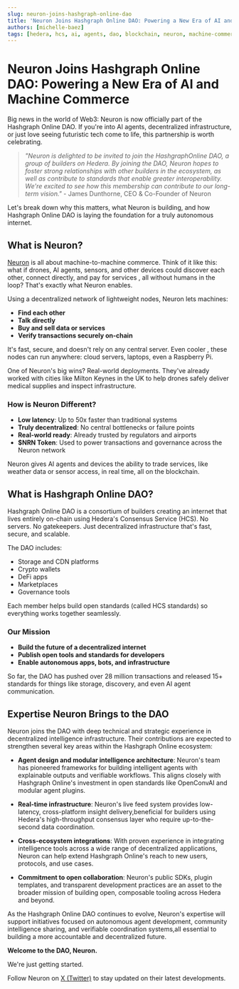 ```yaml
---
slug: neuron-joins-hashgraph-online-dao
title: 'Neuron Joins Hashgraph Online DAO: Powering a New Era of AI and Machine Commerce'
authors: [michelle-baez]
tags: [hedera, hcs, ai, agents, dao, blockchain, neuron, machine-commerce, web3]
---
```


# Neuron Joins Hashgraph Online DAO: Powering a New Era of AI and Machine Commerce

Big news in the world of Web3: Neuron is now officially part of the Hashgraph Online DAO. If you're into AI agents, decentralized infrastructure, or just love seeing futuristic tech come to life, this partnership is worth celebrating.

> *"Neuron is delighted to be invited to join the HashgraphOnline DAO, a group of builders on Hedera. By joining the DAO, Neuron hopes to foster strong relationships with other builders in the ecosystem, as well as contribute to standards that enable greater interoperability. We're excited to see how this membership can contribute to our long-term vision."* - James Dunthorne, CEO & Co-Founder of Neuron

Let's break down why this matters, what Neuron is building, and how Hashgraph Online DAO is laying the foundation for a truly autonomous internet.

<!-- truncate -->

## What is Neuron?

[Neuron](https://www.neuron.world/) is all about machine-to-machine commerce. Think of it like this: what if drones, AI agents, sensors, and other devices could discover each other, connect directly, and pay for services , all without humans in the loop? That's exactly what Neuron enables.

Using a decentralized network of lightweight nodes, Neuron lets machines:
- **Find each other**
- **Talk directly**
- **Buy and sell data or services**
- **Verify transactions securely on-chain**

It's fast, secure, and doesn't rely on any central server. Even cooler , these nodes can run anywhere: cloud servers, laptops, even a Raspberry Pi.

One of Neuron's big wins? Real-world deployments. They've already worked with cities like Milton Keynes in the UK to help drones safely deliver medical supplies and inspect infrastructure.

### How is Neuron Different?

- **Low latency**: Up to 50x faster than traditional systems
- **Truly decentralized**: No central bottlenecks or failure points
- **Real-world ready**: Already trusted by regulators and airports
- **$NRN Token**: Used to power transactions and governance across the Neuron network

Neuron gives AI agents and devices the ability to trade services, like weather data or sensor access, in real time, all on the blockchain.

## What is Hashgraph Online DAO?

Hashgraph Online DAO is a consortium of builders creating an internet that lives entirely on-chain using Hedera's Consensus Service (HCS). No servers. No gatekeepers. Just decentralized infrastructure that's fast, secure, and scalable.

The DAO includes:
- Storage and CDN platforms
- Crypto wallets
- DeFi apps
- Marketplaces
- Governance tools

Each member helps build open standards (called HCS standards) so everything works together seamlessly.

### Our Mission

- **Build the future of a decentralized internet**
- **Publish open tools and standards for developers**
- **Enable autonomous apps, bots, and infrastructure**

So far, the DAO has pushed over 28 million transactions and released 15+ standards for things like storage, discovery, and even AI agent communication.

## Expertise Neuron Brings to the DAO

Neuron joins the DAO with deep technical and strategic experience in decentralized intelligence infrastructure. Their contributions are expected to strengthen several key areas within the Hashgraph Online ecosystem:

- **Agent design and modular intelligence architecture**: Neuron's team has pioneered frameworks for building intelligent agents with explainable outputs and verifiable workflows. This aligns closely with Hashgraph Online's investment in open standards like OpenConvAI and modular agent plugins.

- **Real-time infrastructure**: Neuron's live feed system provides low-latency, cross-platform insight delivery,beneficial for builders using Hedera's high-throughput consensus layer who require up-to-the-second data coordination.

- **Cross-ecosystem integrations**: With proven experience in integrating intelligence tools across a wide range of decentralized applications, Neuron can help extend Hashgraph Online's reach to new users, protocols, and use cases.

- **Commitment to open collaboration**: Neuron's public SDKs, plugin templates, and transparent development practices are an asset to the broader mission of building open, composable tooling across Hedera and beyond.

As the Hashgraph Online DAO continues to evolve, Neuron's expertise will support initiatives focused on autonomous agent development, community intelligence sharing, and verifiable coordination systems,all essential to building a more accountable and decentralized future.

**Welcome to the DAO, Neuron.**

We're just getting started.

Follow Neuron on [X (Twitter)](https://x.com/Neuron_World) to stay updated on their latest developments.